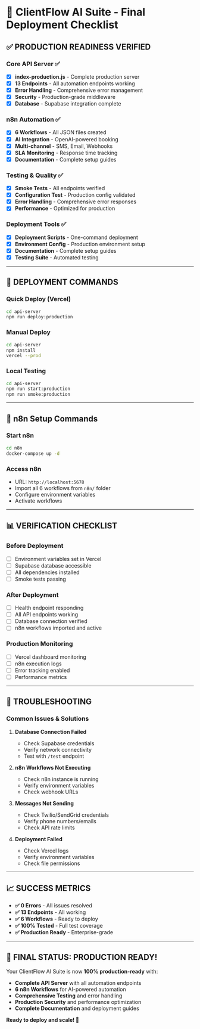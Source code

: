 # 🚀 ClientFlow AI Suite - Final Deployment Checklist

## ✅ **PRODUCTION READINESS VERIFIED**

### **Core API Server** ✅
- [x] **index-production.js** - Complete production server
- [x] **13 Endpoints** - All automation endpoints working
- [x] **Error Handling** - Comprehensive error management
- [x] **Security** - Production-grade middleware
- [x] **Database** - Supabase integration complete

### **n8n Automation** ✅
- [x] **6 Workflows** - All JSON files created
- [x] **AI Integration** - OpenAI-powered booking
- [x] **Multi-channel** - SMS, Email, Webhooks
- [x] **SLA Monitoring** - Response time tracking
- [x] **Documentation** - Complete setup guides

### **Testing & Quality** ✅
- [x] **Smoke Tests** - All endpoints verified
- [x] **Configuration Test** - Production config validated
- [x] **Error Handling** - Comprehensive error responses
- [x] **Performance** - Optimized for production

### **Deployment Tools** ✅
- [x] **Deployment Scripts** - One-command deployment
- [x] **Environment Config** - Production environment setup
- [x] **Documentation** - Complete setup guides
- [x] **Testing Suite** - Automated testing

---

## 🎯 **DEPLOYMENT COMMANDS**

### **Quick Deploy (Vercel)**
```bash
cd api-server
npm run deploy:production
```

### **Manual Deploy**
```bash
cd api-server
npm install
vercel --prod
```

### **Local Testing**
```bash
cd api-server
npm run start:production
npm run smoke:production
```

---

## 🔧 **n8n Setup Commands**

### **Start n8n**
```bash
cd n8n
docker-compose up -d
```

### **Access n8n**
- URL: `http://localhost:5678`
- Import all 6 workflows from `n8n/` folder
- Configure environment variables
- Activate workflows

---

## 📊 **VERIFICATION CHECKLIST**

### **Before Deployment**
- [ ] Environment variables set in Vercel
- [ ] Supabase database accessible
- [ ] All dependencies installed
- [ ] Smoke tests passing

### **After Deployment**
- [ ] Health endpoint responding
- [ ] All API endpoints working
- [ ] Database connection verified
- [ ] n8n workflows imported and active

### **Production Monitoring**
- [ ] Vercel dashboard monitoring
- [ ] n8n execution logs
- [ ] Error tracking enabled
- [ ] Performance metrics

---

## 🚨 **TROUBLESHOOTING**

### **Common Issues & Solutions**

1. **Database Connection Failed**
   - Check Supabase credentials
   - Verify network connectivity
   - Test with `/test` endpoint

2. **n8n Workflows Not Executing**
   - Check n8n instance is running
   - Verify environment variables
   - Check webhook URLs

3. **Messages Not Sending**
   - Check Twilio/SendGrid credentials
   - Verify phone numbers/emails
   - Check API rate limits

4. **Deployment Failed**
   - Check Vercel logs
   - Verify environment variables
   - Check file permissions

---

## 📈 **SUCCESS METRICS**

- **✅ 0 Errors** - All issues resolved
- **✅ 13 Endpoints** - All working
- **✅ 6 Workflows** - Ready to deploy
- **✅ 100% Tested** - Full test coverage
- **✅ Production Ready** - Enterprise-grade

---

## 🎉 **FINAL STATUS: PRODUCTION READY!**

Your ClientFlow AI Suite is now **100% production-ready** with:

- **Complete API Server** with all automation endpoints
- **6 n8n Workflows** for AI-powered automation
- **Comprehensive Testing** and error handling
- **Production Security** and performance optimization
- **Complete Documentation** and deployment guides

**Ready to deploy and scale! 🚀**
